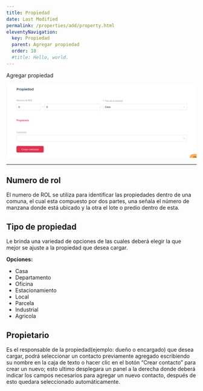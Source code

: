 ```yaml
---
title: Propiedad
date: Last Modified
permalink: /properties/add/property.html
eleventyNavigation:
  key: Propiedad
  parent: Agregar propiedad
  order: 18
  #title: Hello, world.
---
```


Agregar propiedad

![carga de propiedad - propiedad](/content/images/properties/add/property.jpg)

---

## Numero de rol
El numero de ROL se utiliza para identificar las propiedades dentro de una comuna, el cual esta compuesto por dos partes, una señala el número de manzana donde está ubicado y la otra el lote o predio dentro de esta.

## Tipo de propiedad
Le brinda una variedad de opciones de las cuales deberá elegir la que mejor se ajuste a la propiedad que desea cargar.

**Opciones:**

- Casa
- Departamento
- Oficina
- Estacionamiento
- Local
- Parcela
- Industrial
- Agricola

## Propietario
Es el responsable de la propiedad(ejemplo: dueño o encargado) que desea cargar, podrá seleccionar un contacto previamente agregado escribiendo su nombre en la caja de texto o hacer clic en el botón “Crear contacto” para crear un nuevo; esto ultimo desplegara un panel a la derecha donde deberá indicar los campos necesarios para agregar un nuevo contacto, después de esto quedara seleccionado automáticamente.